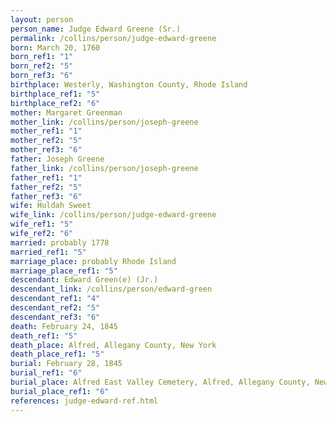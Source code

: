 ```yaml
---
layout: person
person_name: Judge Edward Greene (Sr.)
permalink: /collins/person/judge-edward-greene
born: March 20, 1760
born_ref1: "1"
born_ref2: "5"
born_ref3: "6"
birthplace: Westerly, Washington County, Rhode Island
birthplace_ref1: "5"
birthplace_ref2: "6"
mother: Margaret Greenman
mother_link: /collins/person/joseph-greene
mother_ref1: "1"
mother_ref2: "5"
mother_ref3: "6"
father: Joseph Greene
father_link: /collins/person/joseph-greene
father_ref1: "1"
father_ref2: "5"
father_ref3: "6"
wife: Huldah Sweet
wife_link: /collins/person/judge-edward-greene
wife_ref1: "5"
wife_ref2: "6"
married: probably 1778
married_ref1: "5"
marriage_place: probably Rhode Island
marriage_place_ref1: "5"
descendant: Edward Green(e) (Jr.)
descendant_link: /collins/person/edward-green
descendant_ref1: "4"
descendant_ref2: "5"
descendant_ref3: "6"
death: February 24, 1845
death_ref1: "5"
death_place: Alfred, Allegany County, New York
death_place_ref1: "5"
burial: February 28, 1845
burial_ref1: "6"
burial_place: Alfred East Valley Cemetery, Alfred, Allegany County, New York
burial_place_ref1: "6"
references: judge-edward-ref.html
---
```


